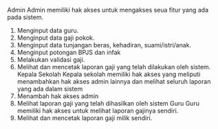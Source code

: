 Admin
Admin memiliki hak akses untuk mengakses seua fitur yang ada pada sistem.
1. Menginput data guru.
2. Menginput data gaji pokok.
3. Menginput data tunjangan
beras, kehadiran,
suami/istri/anak.
4. Menginput potongan BPJS
dan infak
5. Melakukan validasi gaji.
6. Melihat dan mencetak
laporan gaji yang telah dilakukan oleh sistem.
Kepala Sekolah
Kepala sekolah memiliki hak akses yang meliputi menambahkan hak akses admin lainnya dan melihat seluruh laporan yang ada dalam sistem
1. Menambah hak akses admin
2. Melihat laporan gaji yang
telah dihasilkan oleh sistem
Guru
Guru memiliki hak akses untuk melihat laporan gajinya sendiri.
1. Melihat dan mencetak laporan gaji milik sendiri.